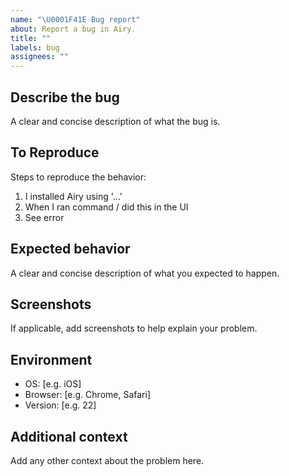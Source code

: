 ```yaml
---
name: "\U0001F41E Bug report"
about: Report a bug in Airy.
title: ""
labels: bug
assignees: ""
---
```


## Describe the bug

A clear and concise description of what the bug is.

## To Reproduce

Steps to reproduce the behavior:

1. I installed Airy using '...'
2. When I ran command / did this in the UI
3. See error

## Expected behavior

A clear and concise description of what you expected to happen.

## Screenshots

If applicable, add screenshots to help explain your problem.

## Environment

- OS: [e.g. iOS]
- Browser: [e.g. Chrome, Safari]
- Version: [e.g. 22]

## Additional context

Add any other context about the problem here.
